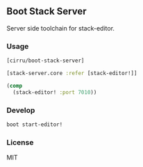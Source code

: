 
Boot Stack Server
----

Server side toolchain for stack-editor.

### Usage

```clojure
[cirru/boot-stack-server]
```

```clojure
[stack-server.core :refer [stack-editor!]]

(comp
  (stack-editor! :port 7010))
```

### Develop

```bash
boot start-editor!
```

### License

MIT
